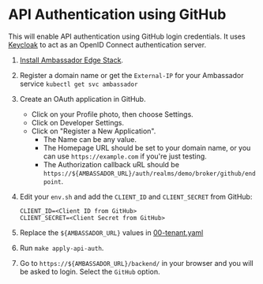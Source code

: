# API Authentication using GitHub

This will enable API authentication using GitHub login credentials. It uses [Keycloak](https://www.keycloak.org/) to act as an OpenID Connect authentication server.

1. [Install Ambassador Edge Stack](https://www.getambassador.io/user-guide/install).
2. Register a domain name or get the `External-IP` for your Ambassador service `kubectl get svc ambassador`
3. Create an OAuth application in GitHub.
   * Click on your Profile photo, then choose Settings.
   * Click on Developer Settings.
   * Click on "Register a New Application".
     * The Name can be any value.
     * The Homepage URL should be set to your domain name, or you can use `https://example.com` if you're just testing.
     * The Authorization callback uRL should be `https://${AMBASSADOR_URL}/auth/realms/demo/broker/github/endpoint`.
4. Edit your `env.sh` and add the `CLIENT_ID` and `CLIENT_SECRET` from GitHub:

   ```
   CLIENT_ID=<Client ID from GitHub>
   CLIENT_SECRET=<Client Secret from GitHub>
   ```
5. Replace the `${AMBASSADOR_URL}` values in [00-tenant.yaml](00-tenant.yaml)
6. Run `make apply-api-auth`.
7. Go to `https://${AMBASSADOR_URL}/backend/` in your browser and you will be asked to login. Select the `GitHub` option.
